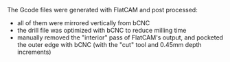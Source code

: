 The Gcode files were generated with FlatCAM and post processed:

* all of them were mirrored vertically from bCNC
* the drill file was optimized with bCNC to reduce milling time
* manually removed the "interior" pass of FlatCAM's output, and pocketed the outer edge with bCNC (with the "cut" tool and 0.45mm depth increments)



